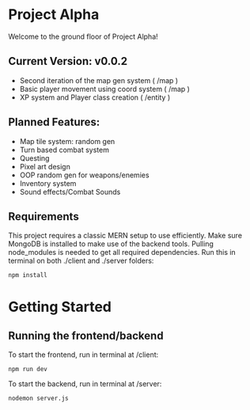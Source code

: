 # Project Alpha

Welcome to the ground floor of Project Alpha!

## Current Version: v0.0.2

- Second iteration of the map gen system ( /map )
- Basic player movement using coord system ( /map )
- XP system and Player class creation ( /entity )

## Planned Features:

- Map tile system: random gen
- Turn based combat system
- Questing
- Pixel art design
- OOP random gen for weapons/enemies
- Inventory system
- Sound effects/Combat Sounds

## Requirements

This project requires a classic MERN setup to use efficiently.
Make sure MongoDB is installed to make use of the backend tools.
Pulling node_modules is needed to get all required dependencies.
Run this in terminal on both ./client and ./server folders:

```
npm install
```

# Getting Started

## Running the frontend/backend

To start the frontend, run in terminal at /client:

```
npm run dev
```

To start the backend, run in terminal at /server:

```
nodemon server.js
```
